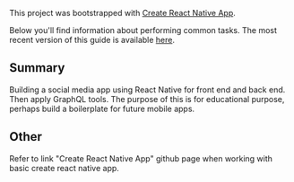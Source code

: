 This project was bootstrapped with [Create React Native App](https://github.com/react-community/create-react-native-app).

Below you'll find information about performing common tasks. The most recent version of this guide is available [here](https://github.com/react-community/create-react-native-app/blob/master/react-native-scripts/template/README.md).

## Summary

Building a social media app using React Native for front end and back end.  Then apply GraphQL tools.  The purpose of this is for educational purpose, perhaps build a boilerplate for future mobile apps.

## Other

Refer to link "Create React Native App" github page when working with basic create react native app.